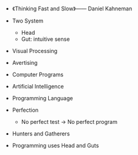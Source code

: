 * 《Thinking Fast and Slow》—— Daniel Kahneman

* Two System
	* Head
	* Gut: intuitive sense

* Visual Processing

* Avertising

* Computer Programs

* Artificial Intelligence

* Programming Language

* Perfection
	* No perfect test -> No perfect program

* Hunters and Gatherers

* Programming uses Head and Guts
